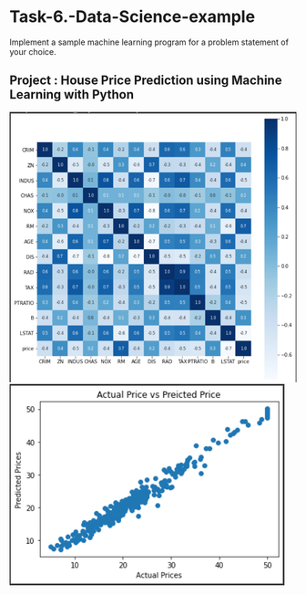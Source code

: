 # Task-6.-Data-Science-example
Implement a sample machine learning program for a problem statement of your choice.

## Project : House Price Prediction using Machine Learning with Python

![](https://github.com/Krishna12345825/Task-6.-Data-Science-example/blob/main/images/image1.png)
![](https://github.com/Krishna12345825/Task-6.-Data-Science-example/blob/main/images/image2.png)


